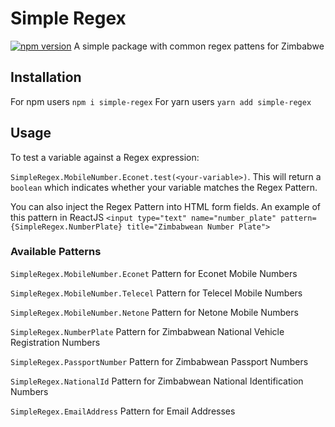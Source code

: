 # Simple Regex
[![npm version](https://badge.fury.io/js/simple-regex.svg)](https://badge.fury.io/js/simple-regex)
A simple package with common regex pattens for Zimbabwe

## Installation 
For npm users `npm i simple-regex`
For yarn users `yarn add simple-regex`

## Usage
To test a variable against a Regex expression: 

`SimpleRegex.MobileNumber.Econet.test(<your-variable>)`. This will return a `boolean` which indicates whether your variable matches the Regex Pattern.

You can also inject the Regex Pattern into HTML form fields. An example of this pattern in ReactJS 
`<input type="text" name="number_plate" pattern={SimpleRegex.NumberPlate} title="Zimbabwean Number Plate">`


### Available Patterns

`SimpleRegex.MobileNumber.Econet` Pattern for Econet Mobile Numbers

`SimpleRegex.MobileNumber.Telecel` Pattern for Telecel Mobile Numbers

`SimpleRegex.MobileNumber.Netone` Pattern for Netone Mobile Numbers

`SimpleRegex.NumberPlate` Pattern for Zimbabwean National Vehicle Registration Numbers

`SimpleRegex.PassportNumber` Pattern for Zimbabwean Passport Numbers

`SimpleRegex.NationalId` Pattern for Zimbabwean National Identification Numbers 

`SimpleRegex.EmailAddress` Pattern for Email Addresses
